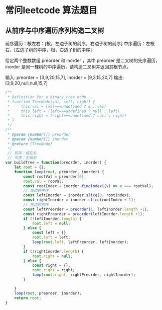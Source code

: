 # 常问leetcode 算法题目


## 从前序与中序遍历序列构造二叉树
前序遍历：根左右：[根，左边子树的前序，右边子树的前序]
中序遍历：左根右，[左边子树的中序，根，右边子树的中序]

给定两个整数数组 preorder 和 inorder ，其中 preorder 是二叉树的先序遍历， inorder 是同一棵树的中序遍历，请构造二叉树并返回其根节点。

输入: preorder = [3,9,20,15,7], inorder = [9,3,15,20,7]
输出: [3,9,20,null,null,15,7]

```js
/**
 * Definition for a binary tree node.
 * function TreeNode(val, left, right) {
 *     this.val = (val===undefined ? 0 : val)
 *     this.left = (left===undefined ? null : left)
 *     this.right = (right===undefined ? null : right)
 * }
 */
/**
 * @param {number[]} preorder
 * @param {number[]} inorder
 * @return {TreeNode}
 */
 // 前序：根左右
 // 中序：左根右
var buildTree = function(preorder, inorder) {
    let root = {};
    function loop(root, preorder, inorder) {
        const rootVal = preorder[0];
        root.val = rooVal;
        const rootIndex = inorder.findIndex((v) => v === rootVal);
        // 左边的中序
        const leftInorder = inorder.slice(0, rootIndex);
        const rightInorder = inorder.slice(rootIndex + 1);
        // 左边的前序
        const leftPreorder = preorder(1, leftInorder.length +1);
        const rightPreorder = preorder(leftInorder.length +1);
        if (!leftInorder.length) {
            root.left = null;
        } else {
            const left = {};
            root.left = left;
            loop(root.left, leftPreorder, leftInorder);
        }
        if (!rightInorder.length) {
            root.right = null;
        } else {
            const right = {};
            root.right = right;
            loop(root.right, rightPreorder, rightInorder);
        }

    }
    loop(root, preorder, inorder);
    return root;
}
```


```js






